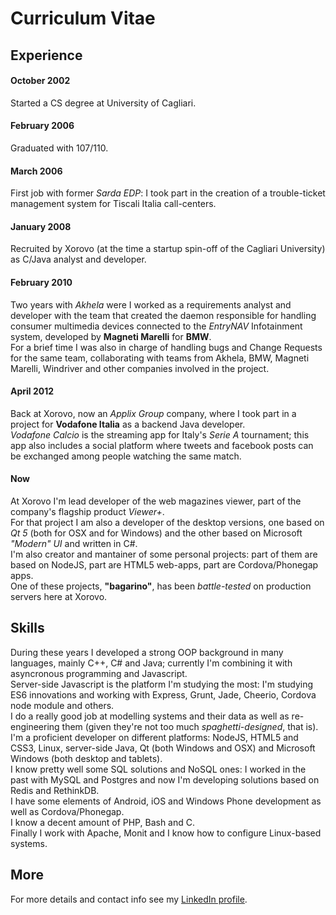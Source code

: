 # Curriculum Vitae
## Experience
#### October  2002
Started a CS degree at University of Cagliari.

#### February 2006
Graduated with 107/110.

#### March 2006
First job with former _Sarda EDP_: I took part in the creation of a trouble-ticket management system for Tiscali Italia call-centers.

#### January 2008
Recruited by Xorovo (at the time a startup spin-off of the Cagliari University) as C/Java analyst and developer.

#### February 2010
Two years with _Akhela_ were I worked as a requirements analyst and developer with the team that created the daemon responsible for handling consumer multimedia devices connected to the _EntryNAV_ Infotainment system, developed by __Magneti Marelli__ for __BMW__.  
For a brief time I was also in charge of handling bugs and Change Requests for the same team, collaborating with teams from Akhela, BMW, Magneti Marelli, Windriver and other companies involved in the project.

#### April 2012
Back at Xorovo, now an _Applix Group_ company, where I took part in a project for __Vodafone Italia__ as a backend Java developer.  
_Vodafone Calcio_ is the streaming app for Italy's _Serie A_ tournament; this app also includes a social platform where tweets and facebook posts can be exchanged among people watching the same match.

#### Now
At Xorovo I'm lead developer of the web magazines viewer, part of the company's flagship product _Viewer+_.  
For that project I am also a developer of the desktop versions, one based on _Qt 5_ (both for OSX and for Windows) and the other based on Microsoft _"Modern" UI_ and written in C#.  
I'm also creator and mantainer of some personal projects: part of them are based on NodeJS, part are HTML5 web-apps, part are Cordova/Phonegap apps.  
One of these projects, __"bagarino"__, has been _battle-tested_ on production servers here at Xorovo.

## Skills
During these years I developed a strong OOP background in many languages, mainly C++, C# and Java; currently I'm combining it with asyncronous programming and Javascript.  
Server-side Javascript is the platform I'm studying the most: I'm studying ES6 innovations and working with Express, Grunt, Jade, Cheerio, Cordova node module and others.  
I do a really good job at modelling systems and their data as well as re-engineering them (given they're not too much _spaghetti-designed_, that is).  
I'm a proficient developer on different platforms: NodeJS, HTML5 and CSS3, Linux, server-side Java, Qt (both Windows and OSX) and Microsoft Windows (both desktop and tablets).  
I know pretty well some SQL solutions and NoSQL ones: I worked in the past with MySQL and Postgres and now I'm developing solutions based on Redis and RethinkDB.  
I have some elements of Android, iOS and Windows Phone development as well as Cordova/Phonegap.  
I know a decent amount of PHP, Bash and C.  
Finally I work with Apache, Monit and I know how to configure Linux-based systems.

## More
For more details and contact info see my [LinkedIn profile](http://it.linkedin.com/in/nicolaorritos/ "LinkedIn profile").
